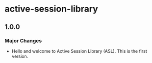 # active-session-library

## 1.0.0

### Major Changes

- Hello and welcome to Active Session Library (ASL). This is the first version.

